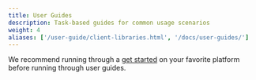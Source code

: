 ```yaml
---
title: User Guides
description: Task-based guides for common usage scenarios
weight: 4
aliases: ['/user-guide/client-libraries.html', '/docs/user-guides/']
---
```


We recommend running through a [get started](../get-started) on your favorite platform before running through user guides.
